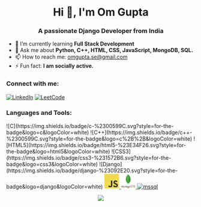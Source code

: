 <h1 align="center">Hi 👋, I'm Om Gupta</h1>
<h3 align="center">A passionate Django Developer from India</h3>

- 🌱 I’m currently learning **Full Stack Development**
- 💬 Ask me about **Python, C++, HTML, CSS, JavaScript, MongoDB, SQL.**
- 📫 How to reach me: [omgupta.se@gmail.com](mailto:omgupta.se@gmail.com)
- ⚡ Fun fact: **I am socially active.**

<h3 align="left">Connect with me:</h3>
<p align="left">
<a href="https://linkedin.com/in/omguptacse" target="blank"><img align="center" src="https://raw.githubusercontent.com/rahuldkjain/github-profile-readme-generator/master/src/images/icons/Social/linked-in-alt.svg" alt="LinkedIn" height="30" width="40" /></a>
<a href="https://leetcode.com/omgupta22022002" target="blank"><img align="center" src="https://raw.githubusercontent.com/rahuldkjain/github-profile-readme-generator/master/src/images/icons/Social/leet-code.svg" alt="LeetCode" height="30" width="40" /></a>
</p>

<h3 align="left">Languages and Tools:</h3>
<p align="left">
  ![C](https://img.shields.io/badge/c-%2300599C.svg?style=for-the-badge&logo=c&logoColor=white) 
  ![C++](https://img.shields.io/badge/c++-%2300599C.svg?style=for-the-badge&logo=c%2B%2B&logoColor=white) 
  ![HTML5](https://img.shields.io/badge/html5-%23E34F26.svg?style=for-the-badge&logo=html5&logoColor=white) 
  ![CSS3](https://img.shields.io/badge/css3-%231572B6.svg?style=for-the-badge&logo=css3&logoColor=white) 
  ![Django](https://img.shields.io/badge/django-%23092E20.svg?style=for-the-badge&logo=django&logoColor=white)
  <a href="https://developer.mozilla.org/en-US/docs/Web/JavaScript" target="_blank" rel="noreferrer"> 
    <img src="https://raw.githubusercontent.com/devicons/devicon/master/icons/javascript/javascript-original.svg" alt="javascript" width="40" height="40"/> 
  </a> 
  <a href="https://www.mongodb.com/" target="_blank" rel="noreferrer"> 
    <img src="https://raw.githubusercontent.com/devicons/devicon/master/icons/mongodb/mongodb-original-wordmark.svg" alt="mongodb" width="40" height="40"/> 
  </a> 
  <a href="https://www.microsoft.com/en-us/sql-server" target="_blank" rel="noreferrer"> 
    <img src="https://www.svgrepo.com/show/303229/microsoft-sql-server-logo.svg" alt="mssql" width="40" height="40"/> 
  </a>
</p>

<div align="center">
  <img src="https://github-readme-stats.vercel.app/api/top-langs/?username=omgupta2202&theme=dark&hide_border=true&include_all_commits=false&count_private=false&layout=compact" />
</div>
